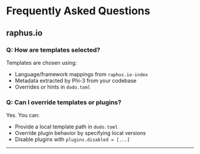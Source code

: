 # Frequently Asked Questions

## raphus.io

### Q: How are templates selected?

Templates are chosen using:
- Language/framework mappings from `raphus.io-index`
- Metadata extracted by Phi-3 from your codebase
- Overrides or hints in `dodo.toml`

### Q: Can I override templates or plugins?

Yes. You can:
- Provide a local template path in `dodo.toml`
- Override plugin behavior by specifying local versions
- Disable plugins with `plugins.disabled = [...]`

---